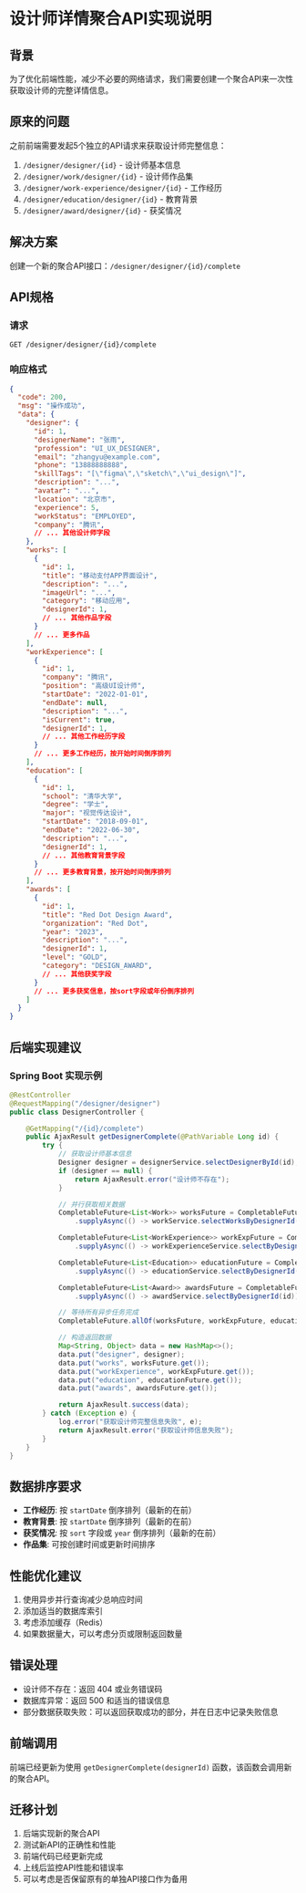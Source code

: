 # 设计师详情聚合API实现说明

## 背景
为了优化前端性能，减少不必要的网络请求，我们需要创建一个聚合API来一次性获取设计师的完整详情信息。

## 原来的问题
之前前端需要发起5个独立的API请求来获取设计师完整信息：
1. `/designer/designer/{id}` - 设计师基本信息
2. `/designer/work/designer/{id}` - 设计师作品集
3. `/designer/work-experience/designer/{id}` - 工作经历
4. `/designer/education/designer/{id}` - 教育背景
5. `/designer/award/designer/{id}` - 获奖情况

## 解决方案
创建一个新的聚合API接口：`/designer/designer/{id}/complete`

## API规格

### 请求
```
GET /designer/designer/{id}/complete
```

### 响应格式
```json
{
  "code": 200,
  "msg": "操作成功",
  "data": {
    "designer": {
      "id": 1,
      "designerName": "张雨",
      "profession": "UI_UX_DESIGNER",
      "email": "zhangyu@example.com",
      "phone": "13888888888",
      "skillTags": "[\"figma\",\"sketch\",\"ui_design\"]",
      "description": "...",
      "avatar": "...",
      "location": "北京市",
      "experience": 5,
      "workStatus": "EMPLOYED",
      "company": "腾讯",
      // ... 其他设计师字段
    },
    "works": [
      {
        "id": 1,
        "title": "移动支付APP界面设计",
        "description": "...",
        "imageUrl": "...",
        "category": "移动应用",
        "designerId": 1,
        // ... 其他作品字段
      }
      // ... 更多作品
    ],
    "workExperience": [
      {
        "id": 1,
        "company": "腾讯",
        "position": "高级UI设计师",
        "startDate": "2022-01-01",
        "endDate": null,
        "description": "...",
        "isCurrent": true,
        "designerId": 1,
        // ... 其他工作经历字段
      }
      // ... 更多工作经历，按开始时间倒序排列
    ],
    "education": [
      {
        "id": 1,
        "school": "清华大学",
        "degree": "学士",
        "major": "视觉传达设计",
        "startDate": "2018-09-01",
        "endDate": "2022-06-30",
        "description": "...",
        "designerId": 1,
        // ... 其他教育背景字段
      }
      // ... 更多教育背景，按开始时间倒序排列
    ],
    "awards": [
      {
        "id": 1,
        "title": "Red Dot Design Award",
        "organization": "Red Dot",
        "year": "2023",
        "description": "...",
        "designerId": 1,
        "level": "GOLD",
        "category": "DESIGN_AWARD",
        // ... 其他获奖字段
      }
      // ... 更多获奖信息，按sort字段或年份倒序排列
    ]
  }
}
```

## 后端实现建议

### Spring Boot 实现示例
```java
@RestController
@RequestMapping("/designer/designer")
public class DesignerController {

    @GetMapping("/{id}/complete")
    public AjaxResult getDesignerComplete(@PathVariable Long id) {
        try {
            // 获取设计师基本信息
            Designer designer = designerService.selectDesignerById(id);
            if (designer == null) {
                return AjaxResult.error("设计师不存在");
            }

            // 并行获取相关数据
            CompletableFuture<List<Work>> worksFuture = CompletableFuture
                .supplyAsync(() -> workService.selectWorksByDesignerId(id));

            CompletableFuture<List<WorkExperience>> workExpFuture = CompletableFuture
                .supplyAsync(() -> workExperienceService.selectByDesignerId(id));

            CompletableFuture<List<Education>> educationFuture = CompletableFuture
                .supplyAsync(() -> educationService.selectByDesignerId(id));

            CompletableFuture<List<Award>> awardsFuture = CompletableFuture
                .supplyAsync(() -> awardService.selectByDesignerId(id));

            // 等待所有异步任务完成
            CompletableFuture.allOf(worksFuture, workExpFuture, educationFuture, awardsFuture).join();

            // 构造返回数据
            Map<String, Object> data = new HashMap<>();
            data.put("designer", designer);
            data.put("works", worksFuture.get());
            data.put("workExperience", workExpFuture.get());
            data.put("education", educationFuture.get());
            data.put("awards", awardsFuture.get());

            return AjaxResult.success(data);
        } catch (Exception e) {
            log.error("获取设计师完整信息失败", e);
            return AjaxResult.error("获取设计师信息失败");
        }
    }
}
```

## 数据排序要求
- **工作经历**: 按 `startDate` 倒序排列（最新的在前）
- **教育背景**: 按 `startDate` 倒序排列（最新的在前）
- **获奖情况**: 按 `sort` 字段或 `year` 倒序排列（最新的在前）
- **作品集**: 可按创建时间或更新时间排序

## 性能优化建议
1. 使用异步并行查询减少总响应时间
2. 添加适当的数据库索引
3. 考虑添加缓存（Redis）
4. 如果数据量大，可以考虑分页或限制返回数量

## 错误处理
- 设计师不存在：返回 404 或业务错误码
- 数据库异常：返回 500 和适当的错误信息
- 部分数据获取失败：可以返回获取成功的部分，并在日志中记录失败信息

## 前端调用
前端已经更新为使用 `getDesignerComplete(designerId)` 函数，该函数会调用新的聚合API。

## 迁移计划
1. 后端实现新的聚合API
2. 测试新API的正确性和性能
3. 前端代码已经更新完成
4. 上线后监控API性能和错误率
5. 可以考虑是否保留原有的单独API接口作为备用
